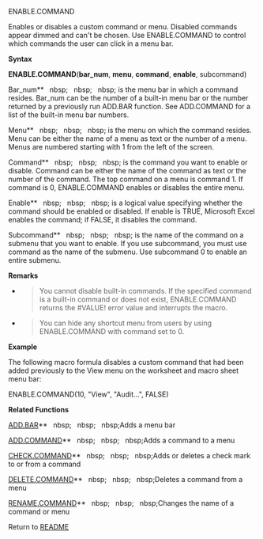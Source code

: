 ENABLE.COMMAND

Enables or disables a custom command or menu. Disabled commands appear
dimmed and can't be chosen. Use ENABLE.COMMAND to control which commands
the user can click in a menu bar.

**Syntax**

**ENABLE.COMMAND**(**bar\_num**, **menu**, **command**, **enable**,
subcommand)

Bar\_num**&nbsp;&nbsp;&nbsp;nbsp;&nbsp;&nbsp;&nbsp;nbsp;&nbsp;&nbsp;&nbsp;nbsp;&nbsp;is the menu bar in which a command
resides. Bar\_num can be the number of a built-in menu bar or the number
returned by a previously run ADD.BAR function. See ADD.COMMAND for a
list of the built-in menu bar numbers.

Menu**&nbsp;&nbsp;&nbsp;nbsp;&nbsp;&nbsp;&nbsp;nbsp;&nbsp;&nbsp;&nbsp;nbsp;&nbsp;is the menu on which the command resides.
Menu can be either the name of a menu as text or the number of a menu.
Menus are numbered starting with 1 from the left of the screen.

Command**&nbsp;&nbsp;&nbsp;nbsp;&nbsp;&nbsp;&nbsp;nbsp;&nbsp;&nbsp;&nbsp;nbsp;&nbsp;is the command you want to enable or
disable. Command can be either the name of the command as text or the
number of the command. The top command on a menu is command 1. If
command is 0, ENABLE.COMMAND enables or disables the entire menu.

Enable**&nbsp;&nbsp;&nbsp;nbsp;&nbsp;&nbsp;&nbsp;nbsp;&nbsp;&nbsp;&nbsp;nbsp;&nbsp;is a logical value specifying whether the
command should be enabled or disabled. If enable is TRUE, Microsoft
Excel enables the command; if FALSE, it disables the command.

Subcommand**&nbsp;&nbsp;&nbsp;nbsp;&nbsp;&nbsp;&nbsp;nbsp;&nbsp;&nbsp;&nbsp;nbsp;&nbsp;is the name of the command on a
submenu that you want to enable. If you use subcommand, you must use
command as the name of the submenu. Use subcommand 0 to enable an entire
submenu.

**Remarks**

  - > You cannot disable built-in commands. If the specified command is
    > a built-in command or does not exist, ENABLE.COMMAND returns the
    > \#VALUE\! error value and interrupts the macro.

  - > You can hide any shortcut menu from users by using ENABLE.COMMAND
    > with command set to 0.


**Example**

The following macro formula disables a custom command that had been
added previously to the View menu on the worksheet and macro sheet menu
bar:

ENABLE.COMMAND(10, "View", "Audit...", FALSE)

**Related Functions**

[ADD.BAR](ADD.BAR.md)**&nbsp;&nbsp;&nbsp;nbsp;&nbsp;&nbsp;&nbsp;nbsp;&nbsp;&nbsp;&nbsp;nbsp;Adds a menu bar

[ADD.COMMAND](ADD.COMMAND.md)**&nbsp;&nbsp;&nbsp;nbsp;&nbsp;&nbsp;&nbsp;nbsp;&nbsp;&nbsp;&nbsp;nbsp;Adds a command to a menu

[CHECK.COMMAND](CHECK.COMMAND.md)**&nbsp;&nbsp;&nbsp;nbsp;&nbsp;&nbsp;&nbsp;nbsp;&nbsp;&nbsp;&nbsp;nbsp;Adds or deletes a check mark to or from a
command

[DELETE.COMMAND](DELETE.COMMAND.md)**&nbsp;&nbsp;&nbsp;nbsp;&nbsp;&nbsp;&nbsp;nbsp;&nbsp;&nbsp;&nbsp;nbsp;Deletes a command from a menu

[RENAME.COMMAND](RENAME.COMMAND.md)**&nbsp;&nbsp;&nbsp;nbsp;&nbsp;&nbsp;&nbsp;nbsp;&nbsp;&nbsp;&nbsp;nbsp;Changes the name of a command or menu



Return to [README](README.md)

